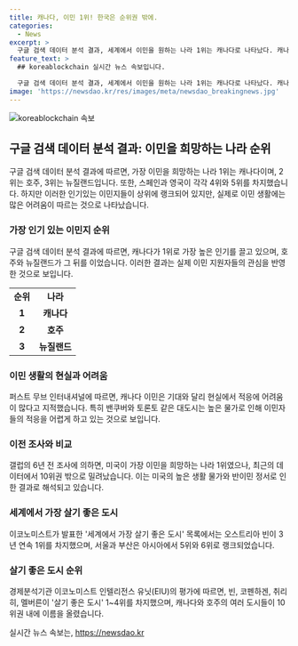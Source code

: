 ```yaml
---
title: 캐나다, 이민 1위! 한국은 순위권 밖에.
categories:
  - News
excerpt: >
  구글 검색 데이터 분석 결과, 세계에서 이민을 원하는 나라 1위는 캐나다로 나타났다. 캐나다는 150만건 이상의 캐나다 이민 검색으로 1위를 차지했으며, 호주와 뉴질랜드가 이어 2위와 3위를 차지했다. 이번 결과에 대해 분석가들은 캐나다의 높은 물가와 현지에서의 어려움을 지적했으며, 미국은 높은 생활비와 이민 정서로 10위권 밖으로 밀려났다. 또한, 영국의 이코노미스트 인텔리전스 유닛(EIU)은 세계에서 살기 좋은 도시를 발표했는데, 오스트리아 빈이 3년 연속 1위를 차지했으며 캐나다와 호주도 10위권 내에 이름을 올렸다.
feature_text: >
  ## koreablockchain 실시간 뉴스 속보입니다.

  구글 검색 데이터 분석 결과, 세계에서 이민을 원하는 나라 1위는 캐나다로 나타났다. 캐나다는 150만건 이상의 캐나다 이민 검색으로 1위를 차지했으며, 호주와 뉴질랜드가 이어 2위와 3위를 차지했다. 이번 결과에 대해 분석가들은 캐나다의 높은 물가와 현지에서의 어려움을 지적했으며, 미국은 높은 생활비와 이민 정서로 10위권 밖으로 밀려났다. 또한, 영국의 이코노미스트 인텔리전스 유닛(EIU)은 세계에서 살기 좋은 도시를 발표했는데, 오스트리아 빈이 3년 연속 1위를 차지했으며 캐나다와 호주도 10위권 내에 이름을 올렸다.
image: 'https://newsdao.kr/res/images/meta/newsdao_breakingnews.jpg'
---
```


<p><img src="https://newsdao.kr/res/images/meta/newsdao_breakingnews.jpg" alt="koreablockchain 속보" /></p>

<h2 data-ke-size="size26">구글 검색 데이터 분석 결과: 이민을 희망하는 나라 순위</h2>

<p data-ke-size="size16">구글 검색 데이터 분석 결과에 따르면, 가장 이민을 희망하는 나라 1위는 캐나다이며, 2위는 호주, 3위는 뉴질랜드입니다. 또한, 스페인과 영국이 각각 4위와 5위를 차지했습니다. 하지만 이러한 인기있는 이민지들이 상위에 랭크되어 있지만, 실제로 이민 생활에는 많은 어려움이 따르는 것으로 나타났습니다.</p>

<h3>가장 인기 있는 이민지 순위</h3>

<p data-ke-size="size16">구글 검색 데이터 분석 결과에 따르면, 캐나다가 1위로 가장 높은 인기를 끌고 있으며, 호주와 뉴질랜드가 그 뒤를 이었습니다. 이러한 결과는 실제 이민 지원자들의 관심을 반영한 것으로 보입니다.</p>

<table>
    <tr>
        <td style="text-align: center; height: 17px;"><b>순위</b></td>
        <td style="text-align: center; height: 17px;"><b>나라</b></td>
    </tr>
    <tr>
        <td style="text-align: center; height: 17px;"><b>1</b></td>
        <td style="text-align: center; height: 17px;"><b>캐나다</b></td>
    </tr>
    <tr>
        <td style="text-align: center; height: 17px;"><b>2</b></td>
        <td style="text-align: center; height: 17px;"><b>호주</b></td>
    </tr>
    <tr>
        <td style="text-align: center; height: 17px;"><b>3</b></td>
        <td style="text-align: center; height: 17px;"><b>뉴질랜드</b></td>
    </tr>
</table>

<h3>이민 생활의 현실과 어려움</h3>

<p data-ke-size="size16">퍼스트 무브 인터내셔널에 따르면, 캐나다 이민은 기대와 달리 현실에서 적응에 어려움이 많다고 지적했습니다. 특히 밴쿠버와 토론토 같은 대도시는 높은 물가로 인해 이민자들의 적응을 어렵게 하고 있는 것으로 보입니다.</p>

<h3>이전 조사와 비교</h3>

<p data-ke-size="size16">갤럽의 6년 전 조사에 의하면, 미국이 가장 이민을 희망하는 나라 1위였으나, 최근의 데이터에서 10위권 밖으로 밀려났습니다. 이는 미국의 높은 생활 물가와 반이민 정서로 인한 결과로 해석되고 있습니다.</p>

<h3>세계에서 가장 살기 좋은 도시</h3>

<p data-ke-size="size16">이코노미스트가 발표한 '세계에서 가장 살기 좋은 도시' 목록에서는 오스트리아 빈이 3년 연속 1위를 차지했으며, 서울과 부산은 아시아에서 5위와 6위로 랭크되었습니다.</p>

<h3>살기 좋은 도시 순위</h3>

<p data-ke-size="size16">경제분석기관 이코노미스트 인텔리전스 유닛(EIU)의 평가에 따르면, 빈, 코펜하겐, 취리히, 멜버른이 '살기 좋은 도시' 1~4위를 차지했으며, 캐나다와 호주의 여러 도시들이 10위권 내에 이름을 올렸습니다.</p>
실시간 뉴스 속보는, <a href="https://newsdao.kr" rel="dofollow">https://newsdao.kr</a>


